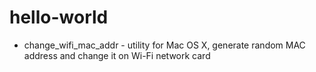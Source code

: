 # hello-world

- change\_wifi\_mac\_addr - utility for Mac OS X, generate random MAC address and change it on Wi-Fi network card
